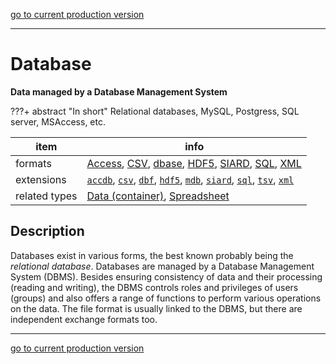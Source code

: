 [go to current production version]({{preferredFormats}})

---



# Database

**Data managed by a Database Management System**

???+ abstract "In short"
    Relational databases, MySQL, Postgress, SQL server, MSAccess, etc.

item | info
--- | ---
formats | [Access](../fileFormats/access.md), [CSV](../fileFormats/csv.md), [dbase](../fileFormats/dbase.md), [HDF5](../fileFormats/hdf5.md), [SIARD](../fileFormats/siard.md), [SQL](../fileFormats/sql.md), [XML](../fileFormats/xml.md)
extensions | [`accdb`](../extensions/accdb.md), [`csv`](../extensions/csv.md), [`dbf`](../extensions/dbf.md), [`hdf5`](../extensions/hdf5.md), [`mdb`](../extensions/mdb.md), [`siard`](../extensions/siard.md), [`sql`](../extensions/sql.md), [`tsv`](../extensions/tsv.md), [`xml`](../extensions/xml.md)
related types | [Data (container)](../dataTypes/dataContainer.md), [Spreadsheet](../dataTypes/spreadsheet.md)

## Description

Databases exist in various forms, the best known probably being the
*relational database*.
Databases are managed by a Database Management System (DBMS). Besides
ensuring consistency of data and their processing (reading and writing), the
DBMS controls roles and privileges of users (groups) and also offers a range of
functions to perform various operations on the data. The file format is usually
linked to the DBMS, but there are independent exchange formats too.



---

[go to current production version]({{preferredFormats}})
